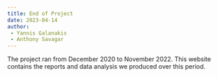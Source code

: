 ```yaml
---
title: End of Project
date: 2023-04-14
author: 
 - Yannis Galanakis
 - Anthony Savagar
---
```


The project ran from December 2020 to November 2022. This website contains the reports and data analysis we produced over this period.
<!--more-->
